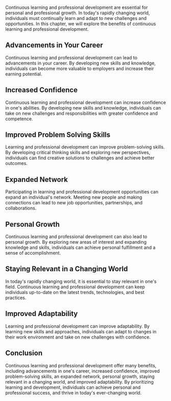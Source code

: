 
Continuous learning and professional development are essential for personal and professional growth. In today's rapidly changing world, individuals must continually learn and adapt to new challenges and opportunities. In this chapter, we will explore the benefits of continuous learning and professional development.

Advancements in Your Career
---------------------------

Continuous learning and professional development can lead to advancements in your career. By developing new skills and knowledge, individuals can become more valuable to employers and increase their earning potential.

Increased Confidence
--------------------

Continuous learning and professional development can increase confidence in one's abilities. By developing new skills and knowledge, individuals can take on new challenges and responsibilities with greater confidence and competence.

Improved Problem Solving Skills
-------------------------------

Learning and professional development can improve problem-solving skills. By developing critical thinking skills and exploring new perspectives, individuals can find creative solutions to challenges and achieve better outcomes.

Expanded Network
----------------

Participating in learning and professional development opportunities can expand an individual's network. Meeting new people and making connections can lead to new job opportunities, partnerships, and collaborations.

Personal Growth
---------------

Continuous learning and professional development can also lead to personal growth. By exploring new areas of interest and expanding knowledge and skills, individuals can achieve personal fulfillment and a sense of accomplishment.

Staying Relevant in a Changing World
------------------------------------

In today's rapidly changing world, it is essential to stay relevant in one's field. Continuous learning and professional development can keep individuals up-to-date on the latest trends, technologies, and best practices.

Improved Adaptability
---------------------

Learning and professional development can improve adaptability. By learning new skills and approaches, individuals can adapt to changes in their work environment and take on new challenges with confidence.

Conclusion
----------

Continuous learning and professional development offer many benefits, including advancements in one's career, increased confidence, improved problem-solving skills, an expanded network, personal growth, staying relevant in a changing world, and improved adaptability. By prioritizing learning and development, individuals can achieve personal and professional success, and thrive in today's ever-changing world.
